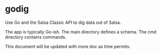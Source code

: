# godig
Use Go and the Salsa Classic API to dig data out of Salsa.

The app is typically Go-ish.  The main directory defines a schema.  The cmd directory contains commands.  

This document will be updated with more doc as time permits.

